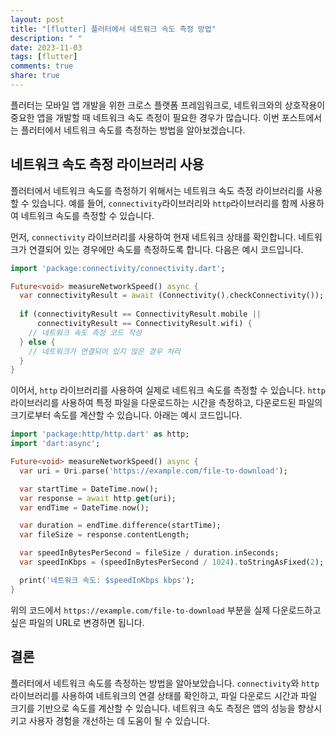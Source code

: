 ```yaml
---
layout: post
title: "[flutter] 플러터에서 네트워크 속도 측정 방법"
description: " "
date: 2023-11-03
tags: [flutter]
comments: true
share: true
---
```


플러터는 모바일 앱 개발을 위한 크로스 플랫폼 프레임워크로, 네트워크와의 상호작용이 중요한 앱을 개발할 때 네트워크 속도 측정이 필요한 경우가 많습니다. 이번 포스트에서는 플러터에서 네트워크 속도를 측정하는 방법을 알아보겠습니다.

## 네트워크 속도 측정 라이브러리 사용

플러터에서 네트워크 속도를 측정하기 위해서는 네트워크 속도 측정 라이브러리를 사용할 수 있습니다. 예를 들어, `connectivity`라이브러리와 `http`라이브러리를 함께 사용하여 네트워크 속도를 측정할 수 있습니다.

먼저, `connectivity` 라이브러리를 사용하여 현재 네트워크 상태를 확인합니다. 네트워크가 연결되어 있는 경우에만 속도를 측정하도록 합니다. 다음은 예시 코드입니다.

```dart
import 'package:connectivity/connectivity.dart';

Future<void> measureNetworkSpeed() async {
  var connectivityResult = await (Connectivity().checkConnectivity());
  
  if (connectivityResult == ConnectivityResult.mobile || 
      connectivityResult == ConnectivityResult.wifi) {
    // 네트워크 속도 측정 코드 작성
  } else {
    // 네트워크가 연결되어 있지 않은 경우 처리
  }
}
```

이어서, `http` 라이브러리를 사용하여 실제로 네트워크 속도를 측정할 수 있습니다. `http` 라이브러리를 사용하여 특정 파일을 다운로드하는 시간을 측정하고, 다운로드된 파일의 크기로부터 속도를 계산할 수 있습니다. 아래는 예시 코드입니다.

```dart
import 'package:http/http.dart' as http;
import 'dart:async';

Future<void> measureNetworkSpeed() async {
  var uri = Uri.parse('https://example.com/file-to-download');

  var startTime = DateTime.now();
  var response = await http.get(uri);
  var endTime = DateTime.now();

  var duration = endTime.difference(startTime);
  var fileSize = response.contentLength;

  var speedInBytesPerSecond = fileSize / duration.inSeconds;
  var speedInKbps = (speedInBytesPerSecond / 1024).toStringAsFixed(2);

  print('네트워크 속도: $speedInKbps kbps');
}
```

위의 코드에서 `https://example.com/file-to-download` 부분을 실제 다운로드하고 싶은 파일의 URL로 변경하면 됩니다.

## 결론

플러터에서 네트워크 속도를 측정하는 방법을 알아보았습니다. `connectivity`와 `http` 라이브러리를 사용하여 네트워크의 연결 상태를 확인하고, 파일 다운로드 시간과 파일 크기를 기반으로 속도를 계산할 수 있습니다. 네트워크 속도 측정은 앱의 성능을 향상시키고 사용자 경험을 개선하는 데 도움이 될 수 있습니다.